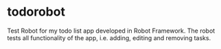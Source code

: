 # todorobot
Test Robot for my todo list app developed in Robot Framework.
The robot tests all functionality of the app, i.e. adding, editing and removing tasks.
